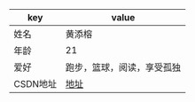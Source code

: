 | key      | value                                                        |
| -------- | ------------------------------------------------------------ |
| 姓名     | 黄添榕                                                       |
| 年龄     | 21                                                           |
| 爱好     | 跑步，篮球，阅读，享受孤独                                   |
| CSDN地址 | [地址](https://blog.csdn.net/SHIYULANGMAN?biz_id=102&utm_term=SHIYULANGMAN&utm_medium=distribute.pc_search_result.none-task-blog-2~all~sobaiduweb~default-0-SHIYULANGMAN&spm=1018.2118.3001.4187) |



